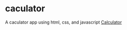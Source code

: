 # caculator
A caculator app using html, css, and javascript
<a href="https://wessamalhamidi.github.io/caculator/" target="_blank">Calculator</a>

